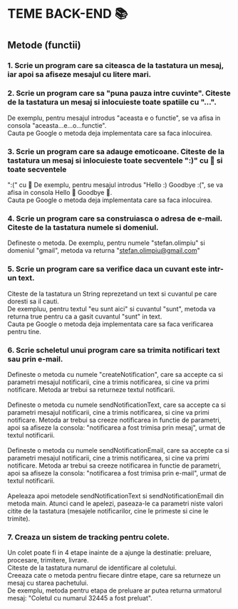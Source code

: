 # TEME BACK-END 📚

## Metode (functii)

### 1. Scrie un program care sa citeasca de la tastatura un mesaj, iar apoi sa afiseze mesajul cu litere mari.

### 2. Scrie un program care sa "puna pauza intre cuvinte". Citeste de la tastatura un mesaj si inlocuieste toate spatiile cu "...".
De exemplu, pentru mesajul introdus "aceasta e o functie", se va afisa in consola "aceasta...e...o...functie".\
Cauta pe Google o metoda deja implementata care sa faca inlocuirea.

### 3. Scrie un program care sa adauge emoticoane. Citeste de la tastatura un mesaj si inlocuieste toate secventele ":)" cu 🙂 si toate secventele
":(" cu 🙁
De exemplu, pentru mesajul introdus "Hello :) Goodbye :(", se va afisa in consola Hello 🙂 Goodbye 🙁.\
Cauta pe Google o metoda deja implementata care sa faca inlocuirea.

### 4. Scrie un program care sa construiasca o adresa de e-mail. Citeste de la tastatura numele si domeniul.
Defineste o metoda. De exemplu, pentru numele "stefan.olimpiu" si domeniul "gmail", metoda va returna "stefan.olimpiu@gmail.com"

### 5. Scrie un program care sa verifice daca un cuvant este intr-un text. 
Citeste de la tastatura un String reprezetand un text si cuvantul pe care doresti sa il cauti.\
De exempluu, pentru textul "eu sunt aici" si cuvantul "sunt", metoda va returna true pentru ca a gasit cuvantul "sunt" in text.\
Cauta pe Google o metoda deja implementata care sa faca verificarea pentru tine.

### 6. Scrie scheletul unui program care sa trimita notificari text sau prin e-mail.
Defineste o metoda cu numele "createNotification", care sa accepte ca si parametri mesajul notificarii, cine a trimis notificarea, si cine va primi notificare.
Metoda ar trebui sa returneze textul notificarii.\
\
Defineste o metoda cu numele sendNotificationText, care sa accepte ca si parametri mesajul notificarii, cine a trimis notificarea, si cine va primi notificare.
Metoda ar trebui sa creeze notificarea in functie de parametri, apoi sa afiseze la consola: "notificarea a fost trimisa prin mesaj", urmat de textul notificarii.\
\
Defineste o metoda cu numele sendNotificationEmail, care sa accepte ca si parametri mesajul notificarii, cine a trimis notificarea, si cine va primi notificare.
Metoda ar trebui sa creeze notificarea in functie de parametri, apoi sa afiseze la consola: "notificarea a fost trimisa prin e-mail", urmat de textul notificarii.\
\
Apeleaza apoi metodele sendNotificationText si sendNotificationEmail din metoda main. 
Atunci cand le apelezi, paseaza-le ca parametri niste valori citite de la tastatura (mesajele notificarilor, cine le primeste si cine le trimite).

### 7. Creaza un sistem de tracking pentru colete.
Un colet poate fi in 4 etape inainte de a ajunge la destinatie: preluare, procesare, trimitere, livrare.\
Citeste de la tastatura numarul de identificare al coletului.\
Creeaza cate o metoda pentru fiecare dintre etape, care sa returneze un mesaj cu starea pachetului.\
De exemplu, metoda pentru etapa de preluare ar putea returna urmatorul mesaj: "Coletul cu numarul 32445 a fost preluat".

